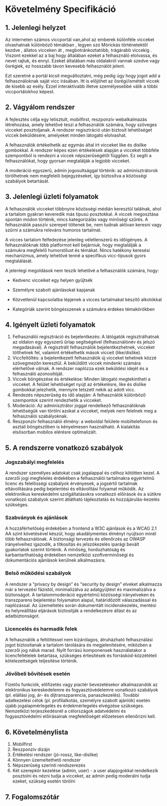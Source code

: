 # Követelmény Specifikáció

## 1. Jelenlegi helyzet

Az interneten számos viccportál van,ahol az emberek különféle vicceket olvashatnak különböző témákban , legyen szó Mórickás történetektől kezdve , állatos vicceken át , megbotránkoztatóbb, trágárabb viccekig . Viszont ezekkel az a baj hogy általában ezeket a felhasználó elolvassa, és nevet rajtuk, és ennyi. Ezeket általában más oldalakról vannak szedve vagy ősrégiek, ez hosszabb távon kevesebb felhasználót jelent.

Ezt szeretné a portál kicsit megváltoztatni, még pedig úgy hogy jogot add a felhasználoknak saját vicc írásában. Itt is előjöhet az ősrégi/ismételt viccek de kisebb az esély. Ezzel interaktívabb illetve személyesebbé válik a többi viccportálokhoz képest.

## 2. Vágyálom rendszer

A fejlesztés célja egy letisztult, mobilfirst, reszponzív webalkalmazás létrehozása, amely lehetővé teszi a felhasználók számára, hogy szöveges vicceket posztoljanak. A rendszer regisztráció után biztosít lehetőséget viccek beküldésére, amelyeket minden látogató elolvashat.

A felhasználók értékelhetik az egymás által írt vicceket like és dislike gombokkal. A rendszer képes ezen értékelések alapján a vicceket többféle szempontból is rendezni a viccek népszerűségétől függően. Ez segíti a felhasználókat, hogy gyorsan megtalálják a legjobb vicceket.

A moderáció egyszerű, admin jogosultsággal történik: az adminisztrátorok törölhetnek nem megfelelő bejegyzéseket, így biztosítva a közösségi szabályok betartását.

## 3. Jelenlegi üzleti folyamatok

A felhasználók vicceket többnyire közösségi médián keresztül találnak, ahol a tartalom gyakran keveredik más típusú posztokkal. A viccek megosztása spontán módon történik, nincs kategorizálás vagy minőségi szűrés. A felhasználók passzív szerepet töltenek be, nem tudnak aktívan keresni vagy szűrni a számukra releváns humoros tartalmat.

A vicces tartalom felfedezése jelenleg véletlenszerű és időigényes. A felhasználóknak több platformot kell bejárniuk, hogy megtalálják a számukra megfelelő humorstílust és témákat. Nincs hatékony keresési mechanizmus, amely lehetővé tenné a specifikus vicc-típusok gyors megtalálását.

A jelenlegi megoldások nem teszik lehetővé a felhasználók számára, hogy:

* Kedvenc vicceiket egy helyen gyűjtsék

* Személyre szabott ajánlásokat kapjanak

* Közvetlenül kapcsolatba lépjenek a vicces tartalmakat készítő alkotókkal

* Kategóriák szerint böngésszenek a számukra érdekes témakörökben

## 4. Igényelt üzleti folyamatok

1. Felhasználói regisztráció és bejelentkezés: A látógatók regisztrálhatnak az oldalon egy egyszerű űrlap segítségével (felhasználónév és jelszó megadásával). A regisztrált felhasználók bejelentkezhetnek, vicceket tölthetnek fel, valamint értékelhetik mások vicceit (like/dislike).
2. Viccfeltöltés: a bejelentkezett felhasználók új vicceket tehetnek közzé szövegmezőn keresztül. A beküldött viccek mindenki számára elérhetővé válnak. A rendszer naplózza ezek beküldési idejét és a felhasználó azonosítóját.
3. Viccek böngészése és értékelése: Minden látogató megtekintheti a vicceket. A felület lehetőséget nyújt az értékelésre, like és dislike gombokkal jelezhetik, mennyire tetszett nekik az adott vicc.
4. Rendezés népszerűség és idő alapján: A felhasználók különböző szempontok szerint rendezhetik a vicceket.
5. Moderáció: Az adminisztrátor joggal rendelkező felhasználóknak lehetőségük van törölni azokat a vicceket, melyek nem felelnek meg a felhasználói szabályoknak.
6. Reszponzív felhasználói élmény: a weboldal felülete mobiltelefonon és asztali böngészőben is kényelmesen használható. A kialakítás elsősorban mobilos elérésre optimalizált.

## 5. A rendszerre vonatkozó szabályok

### Jogszabályi megfelelés

A rendszer személyes adatokat csak jogalappal és célhoz kötötten kezel.
A szerzői jogi megfelelés érdekében a felhasználói tartalmakra egyértelmű licenc és felelősségi szabályok érvényesek, a jogsértő tartalmak eltávolítására pedig bejelentési és eltávolítási folyamat működik.
Az elektronikus kereskedelmi szolgáltatásokra vonatkozó előírások és a sütikre vonatkozó szabályok szerint átlátható tájékoztatás és hozzájárulás-kezelés szükséges.

### Szabványok és ajánlások

A hozzáférhetőség érdekében a frontend a W3C ajánlások és a WCAG 2.1 AA szint követésével készül, hogy akadálymentes élményt nyújtson minél több felhasználónak.
A biztonsági tervezés és ellenőrzés az OWASP irányelveihez igazodik, a titkosítás és jelszókezelés iparági bevált gyakorlatok szerint történik.
A minőség, hordozhatóság és karbantarthatóság érdekében nemzetközi szoftverminőségi és dokumentációs ajánlások kerülnek alkalmazásra.

### Belső működési szabályok

A rendszer a “privacy by design” és “security by design” elveket alkalmazza már a tervezési fázistól, minimalizálva az adatgyűjtést és maximalizálva a biztonságot.
A tartalommoderáció egyértelmű közösségi irányelveken és transzparens bejelentési folyamaton alapul, határidőzött válaszadással és naplózással.
Az üzemeltetés során dokumentált incidenskezelés, mentési és helyreállítási eljárások biztosítják a rendelkezésre állást és az adatbiztonságot.

### Licencelés és harmadik felek

A felhasználók a feltöltéssel nem kizárólagos, átruházható felhasználási jogot biztosítanak a tartalom tárolására és megjelenítésére, miközben a szerzői jog náluk marad.
Nyílt forrású komponensek használatakor a licencfeltételek betartása, szükséges értesítések és forráskód-közzétételi kötelezettségek teljesítése történik.

### Jövőbeli bővítések esetén

Fizetős funkciók, előfizetés vagy piactér bevezetésekor alkalmazandók az elektronikus kereskedelemre és fogyasztóvédelemre vonatkozó szabályok (pl. elállási jog, ár- és díjtranszparencia, panaszkezelés).
További adatkezelési célok (pl. profilalkotás, személyre szabott ajánlók) esetén újabb jogalapmérlegelés és érdekmérlegelés elvégzése szükséges.
Nemzetközi terjeszkedésnél a célországok adatvédelmi és fogyasztóvédelmi előírásainak megfelelőségét előzetesen ellenőrizni kell.

## 6. Követelménylista

1. Mobilfirst
2. Reszponzív dizájn
3. Értékelési rendszer (jó-rossz, like-dislike)
4. Könnyen üzemeltethető rendszer
5. Népszerűség szerinti rendszerezés
6. Két szerepkör kezelése (admin, user) - a user alapjogokkal rendelkezik posztolni és nézni tudja a vicceket, az admin pedig moderálni tudja ezeket, szükség esetén törölni

## 7. Fogalomszótár
